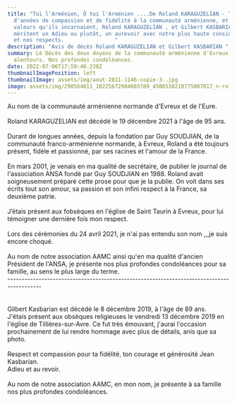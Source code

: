 ```yaml
---
title: "Toi l'Arménien, Ô toi l'Arménien ....De Roland KARAGUZELIAN - Tant
  d'années de compassion et de fidélité à la communauté arménienne, et à ses
  valeurs qu'ils incarnaient, Roland KARAGUZELIAN , et Gilbert KASBARIAN
  méritent un Adieu ou plutôt, un aurevoir avec notre plus haute considération
  et nos respects.                "
description: "Avis de décès Roland KARAGUZELIAN et Gilbert KASBARIAN "
summary: Lé Décès des deux doyens de la communauté arménienne d'Evreux et
  alentours. Nos profondes condoléances.
date: 2022-07-06T17:59:40.238Z
thumbnailImagePosition: left
thumbnailImage: assets/img/aout-2011-1146-copie-3-.jpg
image: assets/img/290564011_10225672984603789_4506538210775087817_n-roland-karaguzelian-2.jpg
---
```

Au nom de la communauté arménienne normande d'Evreux et de l'Eure.\
\
Roland KARAGUZELIAN est décédé le 19 décembre 2021 à l'âge de 95 ans.\
\
Durant de longues années, depuis la fondation par Guy SOUDJIAN, de la communauté franco-arménienne normande, à Evreux, Roland a été toujours présent, fidèle et passionné, par ses racines et l'amour de la France.\
\
En mars 2001, je venais en ma qualité de secrétaire, de publier le journal de l'association ANSA fondé par Guy SOUDJIAN en 1988. Roland avait soigneusement préparé cette prose pour que je la publie. On voit dans ses écrits tout son amour, sa passion et son infini respect à la France, sa deuxième patrie.\
\
J’étais présent aux fobsèques en l'église de Saint Taurin à Evreux, pour lui témoigner une dernière fois mon respect.\
\
Lors des cérémonies du 24 avril 2021, je n'ai pas entendu son nom ,,,je suis encore choqué.\
\
Au nom de notre association AAMC ainsi qu'en ma qualité d'ancien Président de l'ANSA, je présente nos plus profondes condoléances pour sa famille, au sens le plus large du terme.\
------------------------------------------------------------------------------------------\
\
\
Gilbert Kasbarian est décédé le 8 décembre 2019, à l'âge de 89 ans.\
J'étais présent aux obsèques religieuses le vendredi 13 décembre 2019 en l'église de Tillières-sur-Avre. Ce fut très émouvant, j'aurai l'occasion prochainement de lui rendre hommage avec plus de détails, anis que sa photo.\
\
Respect et compassion pour ta fidélité, ton courage et générosité Jean Kasbarian.\
Adieu et au revoir.\
\
Au nom de notre association AAMC, en mon nom, je présente à sa famille nos plus profondes condoléances.
